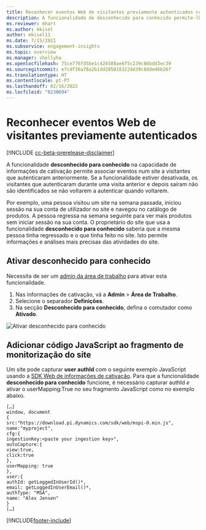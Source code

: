 ```yaml
---
title: Reconhecer eventos Web de visitantes previamente autenticados com desconhecido para conhecido
description: A funcionalidade de desconhecido para conhecido permite-lhe associar eventos num site a visitantes que autenticaram anteriormente.
ms.reviewer: mhart
ms.author: mkisel
author: mkisel11
ms.date: 7/15/2021
ms.subservice: engagement-insights
ms.topic: overview
ms.manager: shellyha
ms.openlocfilehash: 75ce776fd5be1c426508ae6f5c239c86bdd3ec39
ms.sourcegitcommit: e7cdf36a78a2b1dd2850183224d39c8dde46b26f
ms.translationtype: HT
ms.contentlocale: pt-PT
ms.lasthandoff: 02/16/2022
ms.locfileid: "8230694"
---
```

# <a name="recognize-web-events-from-previously-authenticated-visitors"></a>Reconhecer eventos Web de visitantes previamente autenticados

[!INCLUDE [cc-beta-prerelease-disclaimer](includes/cc-beta-prerelease-disclaimer.md)]

A funcionalidade **desconhecido para conhecido** na capacidade de informações de cativação permite associar eventos num site a visitantes que autenticaram anteriormente. Se a funcionalidade estiver desativada, os visitantes que autenticaram durante uma visita anterior e depois saíram não são identificados se não voltarem a autenticar quando voltarem. 

Por exemplo, uma pessoa visitou um site na semana passada, iniciou sessão na sua conta de utilizador no site e navegou no catálogo de produtos. A pessoa regressa na semana seguinte para ver mais produtos sem iniciar sessão na sua conta. O proprietário do site que usa a funcionalidade **desconhecido para conhecido** saberia que a mesma pessoa tinha regressado e o que tinha feito no site. Isto permite informações e análises mais precisas das atividades do site.

## <a name="enable-unknown-to-known"></a>Ativar desconhecido para conhecido

Necessita de ser um [admin da área de trabalho](user-roles.md) para ativar esta funcionalidade. 

1. Nas informações de cativação, vá a **Admin** > **Área de Trabalho**. 
2. Selecione o separador **Definições**.
3. Na secção **Desconhecido para conhecido**, defina o comutador como **Ativado**.

![Ativar desconhecido para conhecido](media/U2Ktoggle.png "Ativar desconhecido para conhecido")

## <a name="adding-javascript-code-to-your-sites-tracking-snippet"></a>Adicionar código JavaScript ao fragmento de monitorização do site

Um site pode capturar **user authId** com o seguinte exemplo JavaScript usando a [SDK Web de informações de cativação](advanced-SDK-implementation.md). Para que a funcionalidade **desconhecido para conhecido** funcione, é necessário capturar authId *e* ativar o userMapping:True no seu fragmento JavaScript como no exemplo abaixo.

```
[…]
window, document
{
src:"https://download.pi.dynamics.com/sdk/web/mspi-0.min.js",
name:"myproject",
cfg:{
ingestionKey:<paste your ingestion key>",
autoCapture:{
view:true,
click:true
},
userMapping: true
},
user:{
authId: getLoggedInUserId()*,
email: getLoggedInUserEmail()*,
authType: "MSA",
name: "Alex Jensen"
}
[…]
```

[!INCLUDE[footer-include](../includes/footer-banner.md)]
